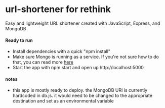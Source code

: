 # url-shortener for rethink

 Easy and lightweight URL shortener created with JavaScript, Express, and MongoDB

#### Ready to run 

- Install dependencies with a quick "npm install" 
- Make sure Mongo is running as a service. If you're not sure how to do that, you can read more [here](https://docs.mongodb.com/manual/tutorial/install-mongodb-on-os-x/)
- Start the app with npm start and open up http://localhost:5000 

#### notes 

- this app is mostly ready to deploy. the MongoDB URI is currently hardcoded in db.js. it would need to be changed to the appropriate destination and set as an environmental variable 



